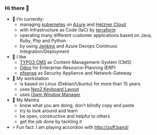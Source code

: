 ### Hi there 👋

<!--
**pniederlag/pniederlag** is a ✨ _special_ ✨ repository because its `README.md` (this file) appears on your GitHub profile.

Here are some ideas to get you started:

- 🔭 I’m currently working on ...
- 🌱 I’m currently learning ...
- 👯 I’m looking to collaborate on ...
- 🤔 I’m looking for help with ...
- 💬 Ask me about ...
- 📫 How to reach me: ...
- 😄 Pronouns: ...
- ⚡ Fun fact: ...
-->

- 🔭 I’m currently: 
    - managing [kubernetes](https://kubernetes.io/) on [Azure](https://azure.microsoft.com/ "Miccrosoft Azure") and [Hetzner Cloud](https://www.hetzner.com/de/cloud "Hetzner Cloud")
    - with Infrastructure as Code (IaC) by [terraform](https://www.terraform.io "Hashicorp Terraform")
    - operating many different customer applications based on Java, Ruby, Php and Python
    - by using [Jenkins](https://www.jenkins.io/) and Azure Devops Continuos Integration/Deployment
- 🌱 I like 
    - [TYPO3 CMS](https://typo3.com "TYPO3 GmbH") as Content-Management-System (CMS)
    - [Odoo](https://www.odoo.com/ "Odoo ERP, Community-Edition") for Enterprise-Resource-Planning (ERP)
    - [pfsense](https://www.pfsense.org/ "PfSense Firewall") as Security Appliance and Network-Gateway
- 👯 My workstation
    - is based on Linux (Debian/Ubuntu) for more than 15 years
    - uses [Neo2 Keyboard Layout](https://neo-layout.org/)
    - uses [i3wm Window Manager](https://i3wm.org/)
- 💬 My Mantra
    - know what you are doing, don't blindly copy and paste
    - try to look around and learn
    - be open, constructive and helpful to others
    - get the job done by tackling it
- ⚡ Fun fact: I am playing accordion with http://zoff.band/
